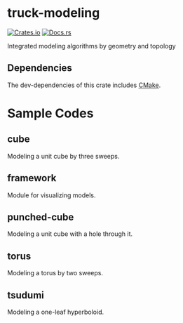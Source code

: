 # truck-modeling
[![Crates.io](https://img.shields.io/crates/v/truck-modeling.svg)](https://crates.io/crates/truck-modeling) [![Docs.rs](https://docs.rs/truck-modeling/badge.svg)](https://docs.rs/truck-modeling)

Integrated modeling algorithms by geometry and topology
## Dependencies
The dev-dependencies of this crate includes [CMake](https://cmake.org).

# Sample Codes
## cube
Modeling a unit cube by three sweeps.
## framework
Module for visualizing models.
## punched-cube
Modeling a unit cube with a hole through it.
## torus
Modeling a torus by two sweeps.
## tsudumi
Modeling a one-leaf hyperboloid.
